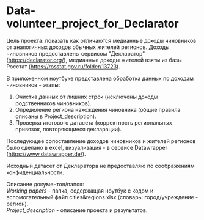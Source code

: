 # Data-volunteer_project_for_Declarator  

Цель проекта: показать как отличаются медианные доходы чиновников от аналогичных доходов обычных жителей регионов. 
Доходы чиновников предоставлены сервисом "Декларатор" (https://declarator.org/), 
медианные доходы жителей взяты из базы Росстат (https://rosstat.gov.ru/folder/13723).  

В приложенном ноутбуке представлена обработка данных по доходам чиновников - этапы:

1. Очистка данных от лишних строк (исключены доходы родственников чиновников).
2. Определение региона нахождения чиновника (общие правила описаны в Project_description). 
3. Проверка итогового датасета (корректность региональных привязок, повторяющиеся декларации).

Последующее сопоставление доходов чиновников и жителей регионов было сделано в excel, 
визуализация - в сервисе Datawrapper (https://www.datawrapper.de/).

Исходный датасет от Декларатора не предоставляю по соображениям конфиденциальности.

Описание документов/папок:  
*Working papers* - папка, содержащая ноутбук с кодом и вспомогательный файл cities&regions.xlsx (словарь: город/учреждение - регион).  
*Project_description* - описание проекта и результатов.
